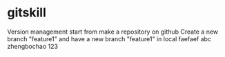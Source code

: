 # gitskill
Version management start from make a repository on github
Create a new branch "feature1" and have a new branch "feature1" in local
faefaef
abc
zhengbochao
123
